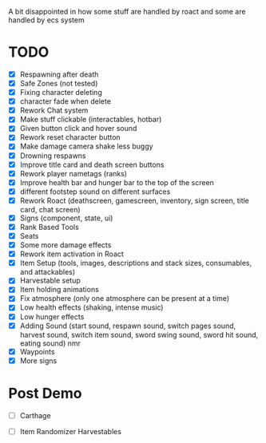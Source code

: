 A bit disappointed in how some stuff are handled by roact and some are handled by ecs system

# TODO

- [x] Respawning after death
- [x] Safe Zones (not tested)
- [x] Fixing character deleting
- [x] character fade when delete
- [x] Rework Chat system
- [x] Make stuff clickable (interactables, hotbar)
- [x] Given button click and hover sound
- [x] Rework reset character button
- [x] Make damage camera shake less buggy
- [x] Drowning respawns
- [x] Improve title card and death screen buttons
- [x] Rework player nametags (ranks)
- [x] Improve health bar and hunger bar to the top of the screen
- [x] different footstep sound on different surfaces
- [x] Rework Roact (deathscreen, gamescreen, inventory, sign screen, title card, chat screen)
- [x] Signs (component, state, ui)
- [x] Rank Based Tools
- [x] Seats
- [x] Some more damage effects
- [x] Rework item activation in Roact
- [x] Item Setup (tools, images, descriptions and stack sizes, consumables, and attackables)
- [x] Harvestable setup
- [x] Item holding animations
- [x] Fix atmosphere (only one atmosphere can be present at a time)
- [x] Low health effects (shaking, intense music)
- [x] Low hunger effects
- [x] Adding Sound (start sound, respawn sound, switch pages sound, harvest sound, switch item sound, sword swing sound, sword hit sound, eating sound)
nmr
- [x] Waypoints
- [x] More signs

# Post Demo

- [ ] Carthage

- [ ] Item Randomizer Harvestables
